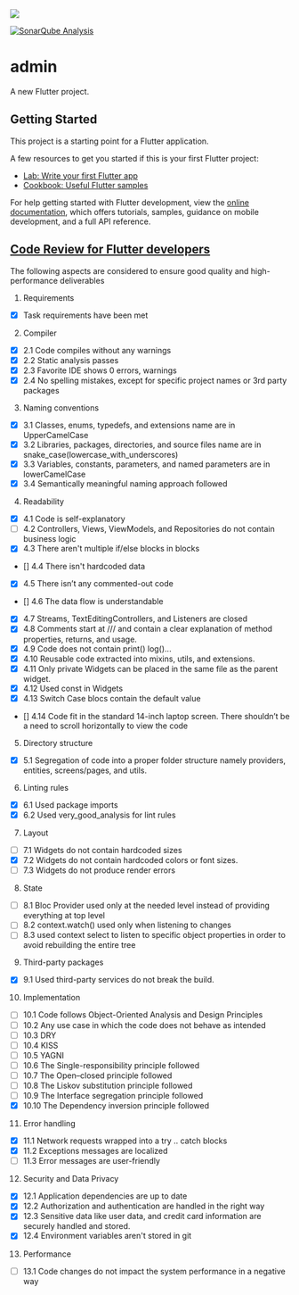 
<a title="Made with Fluent Design" href="https://github.com/bdlukaa/fluent_ui">
  <img
    src="https://img.shields.io/badge/fluent-design-blue?style=flat-square&color=gray&labelColor=0078D7"
  />
</a>

[![SonarQube Analysis](https://github.com/Otoscopia/admin-desktop/actions/workflows/sonar.yml/badge.svg?branch=main)](https://github.com/Otoscopia/admin-desktop/actions/workflows/sonar.yml)

# admin

A new Flutter project.

## Getting Started

This project is a starting point for a Flutter application.

A few resources to get you started if this is your first Flutter project:

- [Lab: Write your first Flutter app](https://docs.flutter.dev/get-started/codelab)
- [Cookbook: Useful Flutter samples](https://docs.flutter.dev/cookbook)

For help getting started with Flutter development, view the
[online documentation](https://docs.flutter.dev/), which offers tutorials,
samples, guidance on mobile development, and a full API reference.

## [Code Review for Flutter developers](https://gist.github.com/vhodiak/5a1c1b4a6cb5950e1251455f0f4a2735)

The following aspects are considered to ensure good quality and high-performance deliverables

1. Requirements

- [x] Task requirements have been met

2. Compiler

- [x] 2.1 Code compiles without any warnings
- [x] 2.2 Static analysis passes
- [x] 2.3 Favorite IDE shows 0 errors, warnings
- [x] 2.4 No spelling mistakes, except for specific project names or 3rd party packages

3. Naming conventions

- [x] 3.1 Classes, enums, typedefs, and extensions name are in UpperCamelCase
- [x] 3.2 Libraries, packages, directories, and source files name are in snake_case(lowercase_with_underscores)
- [x] 3.3 Variables, constants, parameters, and named parameters are in lowerCamelCase
- [x] 3.4 Semantically meaningful naming approach followed

4. Readability

- [x] 4.1 Code is self-explanatory
- [ ] 4.2 Controllers, Views, ViewModels, and Repositories do not contain business logic
- [x] 4.3 There aren't multiple if/else blocks in blocks
- [] 4.4 There isn't hardcoded data
- [x] 4.5 There isn’t any commented-out code
- [] 4.6 The data flow is understandable
- [x] 4.7 Streams, TextEditingControllers, and Listeners are closed
- [x] 4.8 Comments start at /// and contain a clear explanation of method properties, returns, and usage.
- [x] 4.9 Code does not contain print() log()...
- [x] 4.10 Reusable code extracted into mixins, utils, and extensions.
- [x] 4.11 Only private Widgets can be placed in the same file as the parent widget.
- [x] 4.12 Used const in Widgets
- [x] 4.13 Switch Case blocs contain the default value
- [] 4.14 Code fit in the standard 14-inch laptop screen. There shouldn’t be a need to scroll horizontally to view the code


5. Directory structure

- [x] 5.1 Segregation of code into a proper folder structure namely providers, entities, screens/pages, and utils.

6. Linting rules

- [x] 6.1 Used package imports
- [x] 6.2 Used very_good_analysis for lint rules

7. Layout

- [ ] 7.1 Widgets do not contain hardcoded sizes
- [x] 7.2 Widgets do not contain hardcoded colors or font sizes.
- [ ] 7.3 Widgets do not produce render errors

8. State

- [ ] 8.1 Bloc Provider used only at the needed level instead of providing everything at top level
- [ ] 8.2 context.watch() used only when listening to changes
- [ ] 8.3 used context select to listen to specific object properties in order to avoid rebuilding the entire tree

9. Third-party packages

-[x] 9.1 Used third-party services do not break the build.

10. Implementation

- [ ] 10.1 Code follows Object-Oriented Analysis and Design Principles
- [ ] 10.2 Any use case in which the code does not behave as intended
- [ ] 10.3 DRY
- [ ] 10.4 KISS
- [ ] 10.5 YAGNI
- [ ] 10.6 The Single-responsibility principle followed
- [ ] 10.7 The Open–closed principle followed
- [ ] 10.8 The Liskov substitution principle followed
- [ ] 10.9 The Interface segregation principle followed
- [x] 10.10 The Dependency inversion principle followed

11. Error handling

- [x] 11.1 Network requests wrapped into a try .. catch blocks
- [x] 11.2 Exceptions messages are localized
- [ ] 11.3 Error messages are user-friendly

12. Security and Data Privacy

- [x] 12.1 Application dependencies are up to date
- [x] 12.2 Authorization and authentication are handled in the right way
- [x] 12.3 Sensitive data like user data, and credit card information are securely handled and stored.
- [x] 12.4 Environment variables aren't stored in git

13. Performance

- [ ] 13.1 Code changes do not impact the system performance in a negative way
